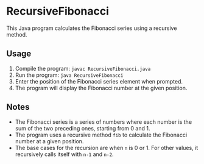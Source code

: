 # RecursiveFibonacci

This Java program calculates the Fibonacci series using a recursive method.

## Usage

1. Compile the program: `javac RecursiveFibonacci.java`
2. Run the program: `java RecursiveFibonacci`
3. Enter the position of the Fibonacci series element when prompted.
4. The program will display the Fibonacci number at the given position.

## Notes

- The Fibonacci series is a series of numbers where each number is the sum of the two preceding ones, starting from 0 and 1.
- The program uses a recursive method `fib` to calculate the Fibonacci number at a given position.
- The base cases for the recursion are when `n` is 0 or 1. For other values, it recursively calls itself with `n-1` and `n-2`.

